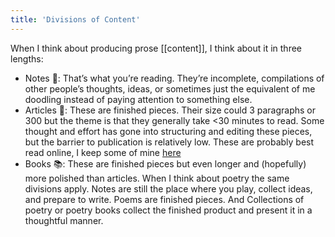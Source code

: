 ```yaml
---
title: 'Divisions of Content'
---
```


When I think about producing prose [[content]], I think about it in three lengths:

- Notes 📓: That’s what you’re reading. They’re incomplete, compilations of other people’s thoughts, ideas, or sometimes just the equivalent of me doodling instead of paying attention to something else.
- Articles 📜: These are finished pieces. Their size could 3 paragraphs or 300 but the theme is that they generally take <30 minutes to read. Some thought and effort has gone into structuring and editing these pieces, but the barrier to publication is relatively low. These are probably best read online, I keep some of mine [here](https://dschapman.com/articles)
- Books 📚: These are finished pieces but even longer and (hopefully) more polished than articles.
  When I think about poetry the same divisions apply. Notes are still the place where you play, collect ideas, and prepare to write. Poems are finished pieces. And Collections of poetry or poetry books collect the finished product and present it in a thoughtful manner.
